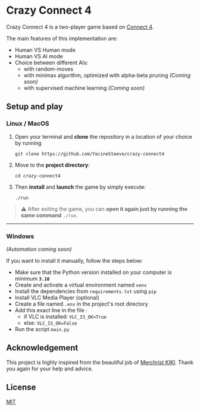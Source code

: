 # Crazy Connect 4

Crazy Connect 4 is a two-player game based on [Connect 4](https://en.wikipedia.org/wiki/Connect_Four).

The main features of this implementation are:
- Human VS Human mode
- Human VS AI mode
- Choice between different AIs:
    - with random-moves
    - with minimax algorithm, optimized with alpha-beta pruning *(Coming soon)*
    - with supervised machine learning *(Coming soon)*

## Setup and play

### Linux / MacOS

1. Open your terminal and **clone** the repository in a location of your choice by running
    ```commandline
    git clone https://github.com/YacineSteeve/crazy-connect4
    ```

2. Move to the **project directory**:
    ```commandline
    cd crazy-connect4
    ```
   
3. Then **install** and **launch** the game by simply execute:
    ```commandline
    ./run
    ```

> &#9888;&#65039; After exiting the game, you can **open it again just by running the same command** `./run`.

--- 

### Windows

*(Automation coming soon)*

If you want to install it manually, follow the steps below:

- Make sure that the Python version installed on your computer is minimum **`3.10`**
- Create and activate a virtual environment named `venv`
- Install the dependencies from `requirements.txt` using `pip`
- Install VLC Media Player (optional)
- Create a file named `.env` in the project's root directory
- Add this exact line in the file : 
    * if VLC is installed: `VLC_IS_OK=True`
    * else: `VLC_IS_OK=False`
- Run the script `main.py` 

## Acknowledgement

This project is highly inspired from the beautiful job of [Merchrist KIKI](https://github.com/chrichri17).
Thank you again for your help and advice.

## License

[MIT](https://github.com/YacineSteeve/crazy-connect4/blob/master/LICENSE)
